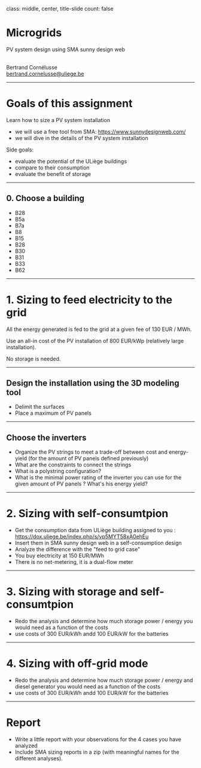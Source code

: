 class: middle, center, title-slide
count: false

# Microgrids

PV system design using SMA sunny design web
<br><br>

Bertrand Cornélusse<br>
[bertrand.cornelusse@uliege.be](mailto:bertrand.cornelusse@uliege.be)

---

# Goals of this assignment

Learn how to size a PV system installation
- we will use a free tool from SMA: https://www.sunnydesignweb.com/
- we will dive in the details of the PV system installation

Side goals:
- evaluate the potential of the ULiège buildings
- compare to their consumption
- evaluate the benefit of storage 

---

## 0. Choose a building

- B28
- B5a
- B7a
- B8
- B15
- B28
- B30
- B31
- B33
- B62

---

# 1. Sizing to feed electricity to the grid

All the energy generated is fed to the grid at a given fee of 130 EUR / MWh.

Use an all-in cost of the PV installation of 800 EUR/kWp (relatively large installation).

No storage is needed.

---

## Design the installation using the 3D modeling tool

 - Delimit the surfaces
 - Place a maximum of PV panels

---

## Choose the inverters

 - Organize the PV strings to meet a trade-off between cost and energy-yield (for the amount of PV panels defined previously)
 - What are the constraints to connect the strings
 - What is a polystring configuration?
 - What is the minimal power rating of the inverter you can use for the given amount of PV panels ? What's his energy yield?

---

#  2. Sizing with self-consumtpion

 - Get the consumption data from ULiège building assigned to you : https://dox.uliege.be/index.php/s/vp5MYT58xA0ehEu
 - Insert them in SMA sunny design web in a self-consumption design
 - Analyze the difference with the "feed to grid case"
 - You buy electricity at 150 EUR/MWh
 - There is no net-metering, it is a dual-flow meter

---

# 3. Sizing with storage and self-consumtpion

 - Redo the analysis and determine how much storage power / energy you would need as a function of the costs
 - use costs of 300 EUR/kWh andd 100 EUR/kW for the batteries

---

# 4. Sizing with off-grid mode

 - Redo the analysis and determine how much storage power / energy and diesel generator you would need as a function of the costs
 - use costs of 300 EUR/kWh andd 100 EUR/kW for the batteries

---

# Report

- Write a little report with your observations for the 4 cases you have analyzed
- Include SMA sizing reports in a zip (with meaningful names for the different analyses).
